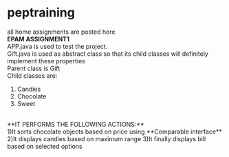 # peptraining
all home assignments are posted here<br/>
**EPAM ASSIGNMENT1**<br/>
APP.java is used to test the project.<br />
Gift.java is used as abstract class so that its child classes will definitely implement these properties<br />
Parent class is Gift<br />
Child classes are: <br/>
1) Candies <br/>
2) Chocolate <br/>
3) Sweet <br/>
<br />
**IT PERFORMS THE FOLLOWING ACTIONS:**<br/>
1)It sorts chocolate objects based on price using **Comparable interface** <br/>
2)It displays candies based on maximum range
3)It finally displays bill based on selected options
